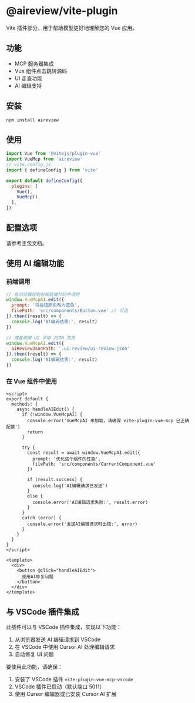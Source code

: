 # @aireview/vite-plugin

Vite 插件部分，用于帮助模型更好地理解您的 Vue 应用。

## 功能

- MCP 服务器集成
- Vue 组件点击跳转源码
- UI 走查功能
- AI 编辑支持

## 安装

```bash
npm install aireview
```

## 使用

```js
import Vue from '@vitejs/plugin-vue'
import VueMcp from 'aireview'
// vite.config.js
import { defineConfig } from 'vite'

export default defineConfig({
  plugins: [
    Vue(),
    VueMcp(),
  ],
})
```

## 配置选项

请参考主包文档。

## 使用 AI 编辑功能

### 前端调用

```js
// 在浏览器控制台或前端代码中调用
window.VueMcpAI.edit({
  prompt: '将按钮颜色改为蓝色',
  filePath: 'src/components/Button.vue' // 可选
}).then((result) => {
  console.log('AI编辑结果:', result)
})

// 或者使用 UI 评审 JSON 文件
window.VueMcpAI.edit({
  aiReviewJsonPath: '.ui-review/ui-review.json'
}).then((result) => {
  console.log('AI编辑结果:', result)
})
```

### 在 Vue 组件中使用

```vue
<script>
export default {
  methods: {
    async handleAIEdit() {
      if (!window.VueMcpAI) {
        console.error('VueMcpAI 未加载，请确保 vite-plugin-vue-mcp 已正确配置')
        return
      }

      try {
        const result = await window.VueMcpAI.edit({
          prompt: '优化这个组件的性能',
          filePath: 'src/components/CurrentComponent.vue'
        })

        if (result.success) {
          console.log('AI编辑请求已发送')
        }
        else {
          console.error('AI编辑请求失败:', result.error)
        }
      }
      catch (error) {
        console.error('发送AI编辑请求时出错:', error)
      }
    }
  }
}
</script>

<template>
  <div>
    <button @click="handleAIEdit">
      使用AI修复问题
    </button>
  </div>
</template>
```

## 与 VSCode 插件集成

此插件可以与 VSCode 插件集成，实现以下功能：

1. 从浏览器发送 AI 编辑请求到 VSCode
2. 在 VSCode 中使用 Cursor AI 处理编辑请求
3. 自动修复 UI 问题

要使用此功能，请确保：

1. 安装了 VSCode 插件 `vite-plugin-vue-mcp-vscode`
2. VSCode 插件已启动（默认端口 5011）
3. 使用 Cursor 编辑器或已安装 Cursor AI 扩展
